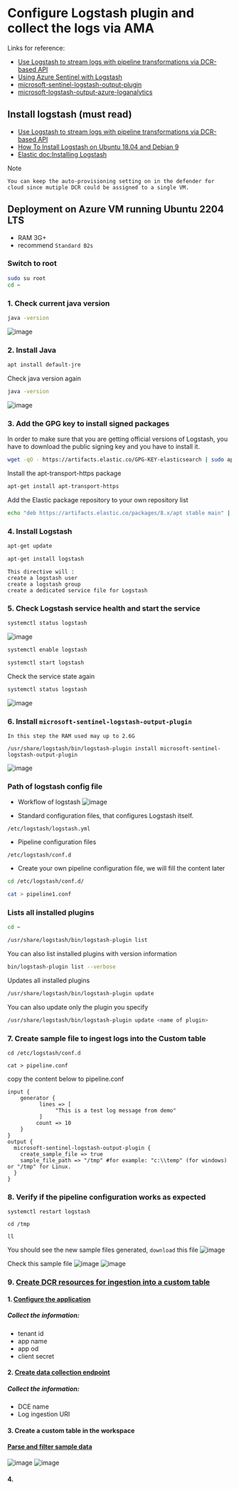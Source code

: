 # Configure Logstash plugin and collect the logs via AMA
Links for reference:
* [Use Logstash to stream logs with pipeline transformations via DCR-based API](https://learn.microsoft.com/en-us/azure/sentinel/connect-logstash-data-connection-rules)
* [Using Azure Sentinel with Logstash](https://www.youtube.com/watch?v=JnG1EvFmWkU)
* [microsoft-sentinel-logstash-output-plugin](https://github.com/guguji666666/MS-Sentinel-builtin-parsers/tree/master/DataConnectors/microsoft-sentinel-logstash-output-plugin)
* [microsoft-logstash-output-azure-loganalytics](https://github.com/guguji666666/MS-Sentinel-builtin-parsers/tree/master/DataConnectors/microsoft-logstash-output-azure-loganalytics)

## Install logstash (must read)
* [Use Logstash to stream logs with pipeline transformations via DCR-based API](https://learn.microsoft.com/en-us/azure/sentinel/connect-logstash-data-connection-rules)
* [How To Install Logstash on Ubuntu 18.04 and Debian 9](https://devconnected.com/how-to-install-logstash-on-ubuntu-18-04-and-debian-9/)
* [Elastic doc:Installing Logstash ](https://www.elastic.co/guide/en/logstash/current/installing-logstash.html#_yum)

Note
```
You can keep the auto-provisioning setting on in the defender for cloud since mutiple DCR could be assigned to a single VM.
```

## Deployment on Azure VM running Ubuntu 2204 LTS
* RAM 3G+
* recommend `Standard B2s`

### Switch to root 
```sh
sudo su root
cd ~
```

### 1. Check current java version
```sh
java -version
```
![image](https://user-images.githubusercontent.com/96930989/213087596-73cd7809-a52b-4b6f-ab2d-ec434aba9b0b.png)

### 2. Install Java
```sh
apt install default-jre
```
Check java version again
```sh
java -version
```
![image](https://user-images.githubusercontent.com/96930989/213089641-47a075fc-b5f2-4b87-b99f-ef43d4eba729.png)


### 3. Add the GPG key to install signed packages
In order to make sure that you are getting official versions of Logstash, you have to download the public signing key and you have to install it.
```sh
wget -qO - https://artifacts.elastic.co/GPG-KEY-elasticsearch | sudo apt-key add -
```
Install the apt-transport-https package
```sh
apt-get install apt-transport-https
```
Add the Elastic package repository to your own repository list
```sh
echo "deb https://artifacts.elastic.co/packages/8.x/apt stable main" | sudo tee -a /etc/apt/sources.list.d/elastic-8.x.list
```

### 4. Install Logstash
```sh
apt-get update
```
```sh
apt-get install logstash
```

```
This directive will :
create a logstash user
create a logstash group
create a dedicated service file for Logstash
```

### 5. Check Logstash service health and start the service
```sh
systemctl status logstash
```
![image](https://user-images.githubusercontent.com/96930989/213091846-3b70fa00-cc8b-461a-8d8c-237769633a49.png)

```sh
systemctl enable logstash
```

```sh
systemctl start logstash
```

Check the service state again
```sh
systemctl status logstash
```
![image](https://user-images.githubusercontent.com/96930989/213091935-d89b3f36-995c-4559-a49e-bf9e66d4d9fb.png)


### 6. Install `microsoft-sentinel-logstash-output-plugin`
```
In this step the RAM used may up to 2.6G
```
```
/usr/share/logstash/bin/logstash-plugin install microsoft-sentinel-logstash-output-plugin
```
![image](https://user-images.githubusercontent.com/96930989/217975482-2b3c7087-8e3b-4c04-9d74-274b46e40801.png)


### Path of logstash config file
* Workflow of logstash
  ![image](https://user-images.githubusercontent.com/96930989/213092655-8c7f49d1-aec3-4876-a76a-d2a1c2385f67.png)

* Standard configuration files, that configures Logstash itself.
```
/etc/logstash/logstash.yml
```
* Pipeline configuration files
```
/etc/logstash/conf.d
```
* Create your own pipeline configuration file, we will fill the content later
```sh
cd /etc/logstash/conf.d/
```
```sh
cat > pipeline1.conf
```

### Lists all installed plugins
```sh
cd ~
```
```sh
/usr/share/logstash/bin/logstash-plugin list 
```

You can also list installed plugins with version information
```sh
bin/logstash-plugin list --verbose
```

Updates all installed plugins
```sh
/usr/share/logstash/bin/logstash-plugin update
```

You can also update only the plugin you specify
```sh
/usr/share/logstash/bin/logstash-plugin update <name of plugin>
```

### 7. Create sample file to ingest logs into the Custom table
```
cd /etc/logstash/conf.d
```
```
cat > pipeline.conf
```
copy the content below to pipeline.conf

```
input {
    generator {
          lines => [
               "This is a test log message from demo"
          ]
         count => 10
    }
}
output {
  microsoft-sentinel-logstash-output-plugin {
    create_sample_file => true
    sample_file_path => "/tmp" #for example: "c:\\temp" (for windows) or "/tmp" for Linux. 
  }
}
```

### 8. Verify if the pipeline configuration works as expected
```
systemctl restart logstash
```
```
cd /tmp
```
```
ll
``` 
You should see the new sample files generated, `download` this file
![image](https://user-images.githubusercontent.com/96930989/217975380-35ff9cf2-61a3-4324-80d0-d8ddad7913a7.png)

Check this sample file
![image](https://user-images.githubusercontent.com/96930989/217975602-8ad51192-88d9-403c-a97a-cc88bcdbf0a0.png)
![image](https://user-images.githubusercontent.com/96930989/217975608-a8d73c10-9c27-4788-8bca-58430054f6a7.png)

### 9. [Create DCR resources for ingestion into a custom table](https://learn.microsoft.com/en-us/azure/sentinel/connect-logstash-data-connection-rules#create-dcr-resources-for-ingestion-into-a-custom-table)
#### 1. [Configure the application](https://learn.microsoft.com/en-us/azure/azure-monitor/logs/tutorial-logs-ingestion-portal#configure-the-application)
##### Collect the information:
* tenant id
* app name
* app od
* client secret
#### 2. [Create data collection endpoint](https://learn.microsoft.com/en-us/azure/azure-monitor/logs/tutorial-logs-ingestion-portal#create-a-data-collection-endpoint)
##### Collect the information:
* DCE name
* Log ingestion URI
#### 3. Create a custom table in the workspace 
#### [Parse and filter sample data](https://learn.microsoft.com/en-us/azure/azure-monitor/logs/tutorial-logs-ingestion-portal#parse-and-filter-sample-data)
![image](https://user-images.githubusercontent.com/96930989/217976554-c7fcf066-8d80-4299-99c7-13db378fcb4f.png)
![image](https://user-images.githubusercontent.com/96930989/217976584-99ad21cb-6608-45dc-8f75-665ba077455e.png)


#### 4. 

